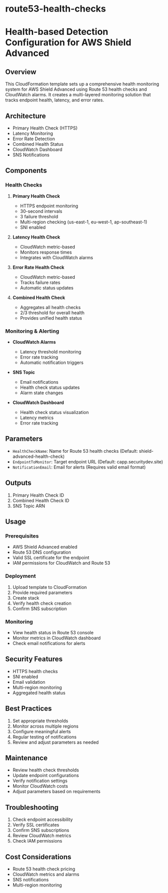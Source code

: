 # route53-health-checks

# Health-based Detection Configuration for AWS Shield Advanced

## Overview
This CloudFormation template sets up a comprehensive health monitoring system for AWS Shield Advanced using Route 53 health checks and CloudWatch alarms. 
It creates a multi-layered monitoring solution that tracks endpoint health, latency, and error rates.

## Architecture

- Primary Health Check (HTTPS)
- Latency Monitoring
- Error Rate Detection
- Combined Health Status
- CloudWatch Dashboard
- SNS Notifications

## Components

### Health Checks
1. **Primary Health Check**
   - HTTPS endpoint monitoring
   - 30-second intervals
   - 3 failure threshold
   - Multi-region checking (us-east-1, eu-west-1, ap-southeast-1)
   - SNI enabled

2. **Latency Health Check**
   - CloudWatch metric-based
   - Monitors response times
   - Integrates with CloudWatch alarms

3. **Error Rate Health Check**
   - CloudWatch metric-based
   - Tracks failure rates
   - Automatic status updates

4. **Combined Health Check**
   - Aggregates all health checks
   - 2/3 threshold for overall health
   - Provides unified health status

### Monitoring & Alerting
- **CloudWatch Alarms**
  - Latency threshold monitoring
  - Error rate tracking
  - Automatic notification triggers

- **SNS Topic**
  - Email notifications
  - Health check status updates
  - Alarm state changes

- **CloudWatch Dashboard**
  - Health check status visualization
  - Latency metrics
  - Error rate tracking

## Parameters
- `HealthCheckName`: Name for Route 53 health checks (Default: shield-advanced-health-check)
- `EndpointToMonitor`: Target endpoint URL (Default: capp.securitydev.site)
- `NotificationEmail`: Email for alerts (Requires valid email format)

## Outputs
1. Primary Health Check ID
2. Combined Health Check ID
3. SNS Topic ARN

## Usage

### Prerequisites
- AWS Shield Advanced enabled
- Route 53 DNS configuration
- Valid SSL certificate for the endpoint
- IAM permissions for CloudWatch and Route 53

### Deployment
1. Upload template to CloudFormation
2. Provide required parameters
3. Create stack
4. Verify health check creation
5. Confirm SNS subscription

### Monitoring
- View health status in Route 53 console
- Monitor metrics in CloudWatch dashboard
- Check email notifications for alerts

## Security Features
- HTTPS health checks
- SNI enabled
- Email validation
- Multi-region monitoring
- Aggregated health status

## Best Practices
1. Set appropriate thresholds
2. Monitor across multiple regions
3. Configure meaningful alerts
4. Regular testing of notifications
5. Review and adjust parameters as needed

## Maintenance
- Review health check thresholds
- Update endpoint configurations
- Verify notification settings
- Monitor CloudWatch costs
- Adjust parameters based on requirements

## Troubleshooting
1. Check endpoint accessibility
2. Verify SSL certificates
3. Confirm SNS subscriptions
4. Review CloudWatch metrics
5. Check IAM permissions

## Cost Considerations
- Route 53 health check pricing
- CloudWatch metrics and alarms
- SNS notifications
- Multi-region monitoring
